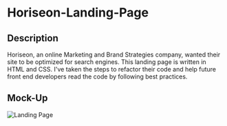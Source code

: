# Horiseon-Landing-Page

## Description

Horiseon, an online Marketing and Brand Strategies company, wanted their site to be optimized for search engines.
This landing page is written in HTML and CSS.
I've taken the steps to refactor their code and help future front end developers read the code by following best practices.

## Mock-Up

![Landing Page](./Develop/assets/Horiseon.png)
